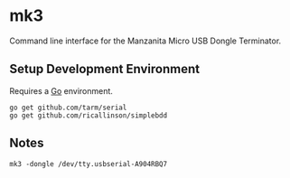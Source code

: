 # mk3
Command line interface for the Manzanita Micro USB Dongle Terminator.

## Setup Development Environment

Requires a [Go](https://golang.org/dl/) environment.

    go get github.com/tarm/serial
    go get github.com/ricallinson/simplebdd

## Notes

	mk3 -dongle /dev/tty.usbserial-A904RBQ7

